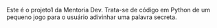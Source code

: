 Este é o projeto1 da Mentoria Dev.
Trata-se de código em Python de um pequeno jogo para o usuário adivinhar uma palavra secreta.